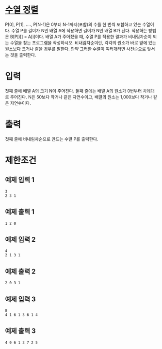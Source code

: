 # [수열 정렬](https://www.acmicpc.net/problem/1015)

P[0], P[1], ...., P[N-1]은 0부터 N-1까지(포함)의 수를 한 번씩 포함하고 있는 수열이다. 수열 P를 길이가 N인 배열 A에 적용하면 길이가 N인 배열 B가 된다. 적용하는 방법은 B[P[i]] = A[i]이다.
배열 A가 주어졌을 때, 수열 P를 적용한 결과가 비내림차순이 되는 수열을 찾는 프로그램을 작성하시오. 비내림차순이란, 각각의 원소가 바로 앞에 있는 원소보다 크거나 같을 경우를 말한다. 만약 그러한 수열이 여러개라면 사전순으로 앞서는 것을 출력한다.

# 입력


첫째 줄에 배열 A의 크기 N이 주어진다. 둘째 줄에는 배열 A의 원소가 0번부터 차례대로 주어진다. N은 50보다 작거나 같은 자연수이고, 배열의 원소는 1,000보다 작거나 같은 자연수이다.

# 출력


첫째 줄에 비내림차순으로 만드는 수열 P를 출력한다.

# 제한조건



## 예제 입력 1

```
3
2 3 1
```

## 예제 출력 1

```
1 2 0
```

## 예제 입력 2

```
4
2 1 3 1
```

## 예제 출력 2

```
2 0 3 1
```

## 예제 입력 3

```
8
4 1 6 1 3 6 1 4
```

## 예제 출력 3

```
4 0 6 1 3 7 2 5
```

